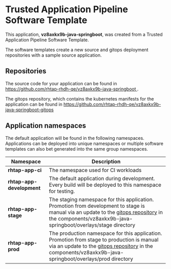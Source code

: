 # Trusted Application Pipeline Software Template

This application, **vz8axkx9b-java-springboot**, was created from a Trusted Application Pipeline Software Template.

The software templates create a new source and gitops deployment repositories with a sample source application. 

## Repositories

The source code for your application can be found in [https://github.com/rhtap-rhdh-qe/vz8axkx9b-java-springboot ](https://github.com/rhtap-rhdh-qe/vz8axkx9b-java-springboot ).
 
The gitops repository, which contains the kubernetes manifests for the application can be found in 
[https://github.com/rhtap-rhdh-qe/vz8axkx9b-java-springboot-gitops ](https://github.com/rhtap-rhdh-qe/vz8axkx9b-java-springboot-gitops ) 

## Application namespaces 

The default application will be found in the following namespaces. Applications can be deployed into unique namespaces or multiple software templates can also bet generated into the same group namespaces.  

|  Namespace   |  Description   |  
| -------- | -------- |
| **rhtap-app-ci** | The namespace used for CI workloads |
| **rhtap-app-development** | The default application during development. Every build will be deployed to this namespace for testing. |
| **rhtap-app-stage** | The staging namespace for this application. Promotion from development to stage is manual via an update to the [gitops repository](https://github.com/rhtap-rhdh-qe/vz8axkx9b-java-springboot-gitops ) in the components/vz8axkx9b-java-springboot/overlays/stage directory |
| **rhtap-app-prod** | The production namespace for this application. Promotion from stage to production is manual via an update to the [gitops repository](https://github.com/rhtap-rhdh-qe/vz8axkx9b-java-springboot-gitops ) in the components/vz8axkx9b-java-springboot/overlays/prod directory |